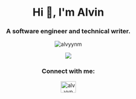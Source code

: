 <h1 align="center">Hi 👋, I'm Alvin</h1>
<h3 align="center">A software engineer and technical writer.</h3>

<p align="center"> <img src="https://komarev.com/ghpvc/?username=alvyynm&label=Profile%20views&color=0e75b6&style=flat" alt="alvyynm" /> </p>
<p align="center"><img src="https://wakatime.com/badge/user/5a2dda22-edd0-469e-b9ca-93b0efdfb017.svg" /></p>

<h3 align="center">Connect with me:</h3>
<p align="center">
<a href="https://twitter.com/_alvinwanjala" target="blank"><img align="center" src="https://raw.githubusercontent.com/rahuldkjain/github-profile-readme-generator/master/src/images/icons/Social/twitter.svg" alt="alvyynm" height="30" width="40" /></a>
</p>


